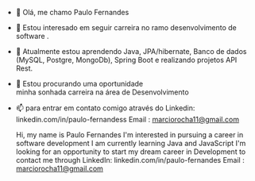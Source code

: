 - 👋 Olá, me chamo Paulo Fernandes                                                    
- 👀 Estou interesado em seguir carreira no ramo desenvolvimento de software         .
- 🌱 Atualmente estou aprendendo Java, JPA/hibernate, Banco de dados (MySQL, Postgre, MongoDb), Spring Boot e realizando projetos API Rest.                                
- 💞️ Estou procurando uma oportunidade                                                
    minha sonhada carreira na área de Desenvolvimento                                 
- 📫 para entrar em contato comigo através do Linkedin:                               
    linkedin.com/in/paulo-fernandess
    Email : marciorocha11@gmail.com                                                   
    
    Hi, my name is Paulo Fernandes
    I'm interested in pursuing a career in software development
    I am currently learning Java and JavaScript
    I'm looking for an opportunity to start my dream career in Development
    to contact me through LinkedIn:
    linkedin.com/in/paulo-fernandes
    Email : marciorocha11@gmail.com
<!---
marciinho010/marciinho010 is a ✨ special ✨ repository because its `README.md` (this file) appears on your GitHub profile.
You can click the Preview link to take a look at your changes.
--->
